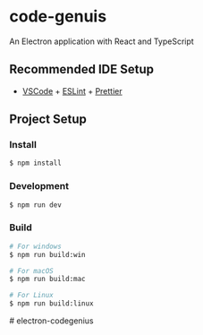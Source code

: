 # code-genuis

An Electron application with React and TypeScript

## Recommended IDE Setup

- [VSCode](https://code.visualstudio.com/) + [ESLint](https://marketplace.visualstudio.com/items?itemName=dbaeumer.vscode-eslint) + [Prettier](https://marketplace.visualstudio.com/items?itemName=esbenp.prettier-vscode)

## Project Setup

### Install

```bash
$ npm install
```

### Development

```bash
$ npm run dev
```

### Build

```bash
# For windows
$ npm run build:win

# For macOS
$ npm run build:mac

# For Linux
$ npm run build:linux
```
#   e l e c t r o n - c o d e g e n i u s  
 